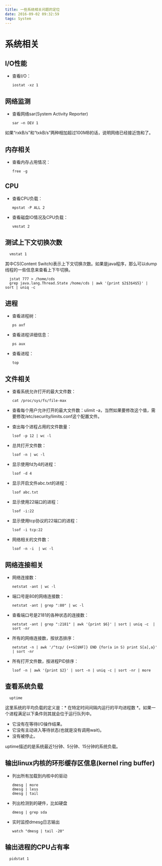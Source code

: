 ```yaml
---
title: 一些系统相关问题的定位
date: 2016-09-02 09:32:59
tags: System
---
```


# 系统相关

## I/O性能

* 查看I/O：

      iostat -xz 1

## 网络监测

* 查看网络sar(System Activity Reporter)

      sar –n DEV 1

如果“rxkB/s”和“txkB/s”两种相加超过100MB的话，说明网络已经接近饱和了。

## 内存相关

* 查看内存占用情况：

      free -g

## CPU

* 查看CPU负载：

      mpstat -P ALL 2

* 查看磁盘IO情况及CPU负载：

      vmstat 2

## 测试上下文切换次数

      vmstat 1

其中CS(Content Switch)表示上下文切换次数。如果是java程序，那么可以dump线程的一些信息来查看上下午切换。

      jstat 777 > /home/cds
      grep java.lang.Thread.State /home/cds | awk '{print $2$3$4$5}' | sort | uniq -c



## 进程

* 查看进程树：

      ps axf

* 查看进程详细信息：

      ps aux

* 查看进程：

      top

## 文件相关

* 查看系统允许打开的最大文件数：

      cat /proc/sys/fs/file-max

* 查看每个用户允许打开的最大文件数：ulimit -a，当然如果要修改这个值，需要修改/etc/security/limits.conf这个配置文件。

* 查出每个进程占用的文件数量：

      lsof -p 12 | wc -l

* 总共打开文件数：

      lsof -n | wc -l

* 显示使用fd为4的进程：

      lsof -d 4

* 显示开启文件abc.txt的进程：

      lsof abc.txt

* 显示使用22端口的进程：

      lsof -i:22

* 显示使用tcp协议的22端口的进程：

      lsof -i tcp:22

* 网络相关的文件数：

      lsof -n -i  | wc -l

## 网络连接相关

* 网络连接数：

      netstat -ant | wc -l

* 端口号是80的网络连接数：

      netstat -ant | grep ":80" | wc -l

* 查看端口号是2181的各种状态的连接数：

      netstat -ant | grep ":2181" | awk '{print $6}' | sort | uniq -c  | sort -nr

* 所有的网络连接数，按状态排序：

      netstat -n | awk '/^tcp/ {++S[$NF]} END {for(a in S) print S[a],a}' | sort -nr

* 所有打开文件数，按进程PID排序：

      lsof -n | awk '{print $2}' | sort -n | uniq -c | sort -nr | more

## 查看系统负载

      uptime

这里系统的平均负载的定义是：* 在特定时间间隔内运行的平均进程数 *。如果一个进程满足以下条件则其就会位于运行队列中。

* 它没有在等待I/O操作结果。
* 它没有主动进入等待状态(也就是没有调用wait)。
* 没有被停止。

uptime描述的是系统最近1分钟、5分钟、15分钟的系统负载。

## 输出linux内核的环形缓存区信息(kernel ring buffer)

* 列出所有加载到内核中的驱动

      dmesg | more
      dmesg | less
      dmesg | tail

* 列出检测到的硬件，比如硬盘

      dmesg | grep sda

* 实时监控dmesg日志输出

      watch "dmesg | tail -20"

## 输出进程的CPU占有率

      pidstat 1
